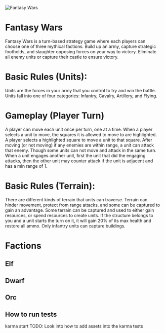 ![Fantasy Wars](http://i.neoseeker.com/ca/fantasy_wars_conceptart_cLwPX.jpg)
# Fantasy Wars
Fantasy Wars is a turn-based strategy game where each players can choose one of three mythical factions. Build up an army, capture strategic footholds, and slaughter opposing forces on your way to victory. Eliminate all enemy units or capture their castle to ensure victory.

# Basic Rules (Units):
Units are the forces in your army that you control to try and win the battle. Units fall into one of four categories: Infantry, Cavalry, Artillery, and Flying.

# Gameplay (Player Turn)
A player can move each unit once per turn, one at a time. When a player selects a unit to move, the squares it is allowed to move to are highlighted. A player selects a highlighted square to move a unit to that square. After moving (or not moving) if any enemies are within range, a unit can attack that enemy. Though some units can not move and attack in the same turn. When a unit engages another unit, first the unit that did the engaging attacks, then the other unit may counter attack if the unit is adjacent and has a min range of 1.

# Basic Rules (Terrain):
There are different kinds of terrain that units can traverse. Terrain can hinder movement, protect from range attacks, and some can be captured to gain an advantage. Some terrain can be captured and used to either gain resources, or spend resources to create units. If the structure belongs to you and a unit starts the turn on it, it will gain 20% of its max health and restore all ammo. Only infantry units can capture buildings.

# Factions
## Elf
## Dwarf
## Orc

## How to run tests
karma start
TODO: Look into how to add assets into the karma tests
